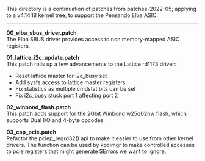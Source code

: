 This directory is a continuation of patches from patches-2022-05; applying
to a v4.14.18 kernel tree, to support the Pensando Elba ASIC.

-----
**00_elba_sbus_driver.patch**<br>
The Elba SBUS driver provides access to non memory-mapped ASIC registers.

**01_lattice_i2c_update.patch**<br>
This patch rolls up a few advancements to the Lattice rd1173 driver:
- Reset lattice master for i2c_busy set
- Add sysfs access to lattice master registers
- Fix statistics as multiple cmdstat bits can be set
- Fix i2c_busy stuck port 1 affecting port 2

**02_winbond_flash.patch**<br>
This patch adds support for the 2Gbit Winbond w25q02nw flash,
which supports Dual I/O and 4-byte opcodes.

**03_cap_pcie.patch**<br>
Refactor the pciep_regrd32() api to make it easier to use from other
kernel drivers. The function can be used by kpcimgr to make controlled
accesses to pcie registers that might generate SErrors we want to ignore.
